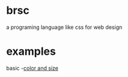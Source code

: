 # brsc
a programing language like css for web design

# examples
basic
-[color and size](https://brianpap.github.io/brsc/examples/basic/sizeAndColor.html)
